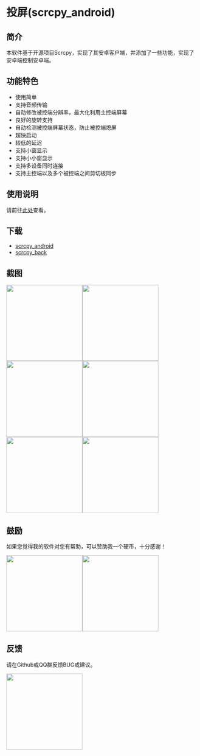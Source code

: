 # 投屏(scrcpy_android)

## 简介

本软件基于开源项目Scrcpy，实现了其安卓客户端，并添加了一些功能，实现了安卓端控制安卓端。

## 功能特色

- 使用简单
- 支持音频传输
- 自动修改被控端分辨率，最大化利用主控端屏幕
- 良好的旋转支持
- 自动检测被控端屏幕状态，防止被控端熄屏
- 超快启动
- 较低的延迟
- 支持小窗显示
- 支持小小窗显示
- 支持多设备同时连接
- 支持主控端以及多个被控端之间剪切板同步

## 使用说明

请前往[此处](https://scrcpy.saymzx.top/?art=HOW_TO_USE.md)查看。

## 下载
- [scrcpy_android](https://github.saymzx.top/mingzhixian/scrcpy/releases/latest/download/scrcpy_android.apk)
- [scrcpy_back](https://github.saymzx.top/mingzhixian/scrcpy/releases/latest/download/scrcpy_back.apk)

## 截图

<img src="https://github.saymzx.top/mingzhixian/scrcpy/blob/master/pic/screenshot/main.webp?raw=true" width="200px"><img src="https://github.saymzx.top/mingzhixian/scrcpy/blob/master/pic/screenshot/addDevice.webp?raw=true" width="200px">
<img src="https://github.saymzx.top/mingzhixian/scrcpy/blob/master/pic/screenshot/smallV.webp?raw=true" width="200px"><img src="https://github.saymzx.top/mingzhixian/scrcpy/blob/master/pic/screenshot/smallH.webp?raw=true" width="200px">
<img src="https://github.saymzx.top/mingzhixian/scrcpy/blob/master/pic/screenshot/twoDevices.webp?raw=true" width="200px"><img src="https://github.saymzx.top/mingzhixian/scrcpy/blob/master/pic/screenshot/smallSmall.webp?raw=true" width="200px">

## 鼓励

如果您觉得我的软件对您有帮助，可以赞助我一个硬币，十分感谢！

<img src="https://github.saymzx.top/mingzhixian/scrcpy/blob/master/pic/other/wechat.webp?raw=true" width="200px"><img src="https://github.saymzx.top/mingzhixian/scrcpy/blob/master/pic/other/alipay.webp?raw=true" width="200px">

## 反馈

请在Github或QQ群反馈BUG或建议。

<img src="https://github.saymzx.top/mingzhixian/scrcpy/blob/master/pic/other/qq.webp?raw=true" width="200px">